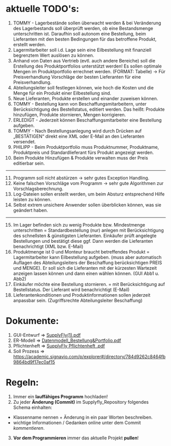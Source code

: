 # aktuelle TODO's:
1. TOMMY - Lagerbestände sollen überwacht werden & bei Veränderung des Lagerbestands soll überprüft werden, ob eine Bestandsmenge unterschritten ist. Daraufhin soll autonom eine Bestellung, beim Lieferanten mit den besten Bedingungen für das betroffene Produkt, erstellt werden.
2. Lagermitarbeiter soll i.d. Lage sein eine Eilbestellung mit finanziell begrenztem Wert auslösen zu können.
3. Anhand von Daten aus Vertrieb (evtl. auch andere Bereiche) soll die Erstellung des Produktportfolios unterstützt werden! Es sollen optimale Mengen im Produktportfolio errechnet werden. (FORMAT: Tabelle) -> Für Preisverhandlung Vorschläge der besten Lieferanten für eine Preisverhandlung.
4. Abteilungsleiter soll festlegen können, wie hoch die Kosten und die Menge für ein Produkt einer Eilbestellung sind.
5. Neue Lieferanten, Produkte erstellen und einander zuweisen können.
6. TOMMY - Bestellung kann von Beschaffungsmitarbeitern, unter Berücksichtigung des Bestellstatus, editiert werden. Das heißt: Produkte hinzufügen, Produkte stornieren, Mengen korrigieren.
7. ERLEDIGT - Jederzeit können Beschaffungsmitarbeiter eine Bestellung aufgeben.
8. TOMMY - Nach Bestellungsanlegung wird durch Drücken auf „BESTÄTIGEN“ direkt eine XML oder E-Mail an den Lieferanten versendet.
9. PHILIPP - Beim Produktportfolio muss Produktnummer, Produktname, Produktpreis und Standardlieferant fürs Produkt angezeigt werden.
10. Beim Produkte Hinzufügen & Produkte verwalten muss der Preis editierbar sein.
-----------------------------
11. Programm soll nicht abstürzen -> sehr gutes Exception Handling.
12. Keine falschen Vorschläge vom Programm -> sehr gute Algorithmen zur Vorschlagsberechnung.
13. Log-Dateien sollen erstellt werden, um beim Absturz entsprechend Hilfe leisten zu können. 
14. Selbst extrem unsichere Anwender sollen überblicken können, was sie geändert haben.
-----------------------------
15. Im Lager befinden sich zu wenig Produkte bzw. Mindestmenge unterschritten = Standardbestellung (nur) anlegen mit Berücksichtigung des schnellsten & günstigsten Lieferanten. Einkäufer prüft angelegte Bestellungen und bestätigt diese ggf. Dann werden die Lieferanten benachrichtigt (XML bzw. E-Mail)
16. Produktmenge ist 0 und Monteur braucht betreffendes Produkt = Lagermitarbeiter kann Eilbestellung aufgeben. (muss aber automatisch Auflagen des Abteilungsleiters der Beschaffung berücksichtigen PREIS und MENGE). Er soll sich die Lieferanten mit der kürzesten Wartezeit anzeigen lassen können und dann einen wählen können. (GUI Abb1 u. Abb2)
17. Einkäufer möchte eine Bestellung stornieren. = mit Berücksichtigung auf Bestellstatus. Der Lieferant wird benachrichtigt (E-Mail)
18. Lieferantenkonditionen und Produktinformationen sollen jederzeit anpassbar sein. (Zugriffsrechte Abteilungsleiter Beschaffung)

# Dokumente:
1. GUI-Entwurf => [SupplyFly(1).pdf](https://github.com/T-Syllow/Supplyfly_Repository/files/8663549/SupplyFly.1.pdf)
2. ER-Modell => [Datenmodell_Bestellung&Portfolio.pdf](https://github.com/T-Syllow/Supplyfly_Repository/files/8663577/Datenmodell_Bestellung.Portfolio.pdf)
3. Pflichtenheft => [SupplyFly Pflichtenheft .pdf](https://github.com/T-Syllow/Supplyfly_Repository/files/8663583/SupplyFly.Pflichtenheft.pdf)
4. Soll Prozess => https://academic.signavio.com/p/explorer#/directory/784d9262c8464fb9864bd9f17ec0af15

# Regeln:
1. Immer ein **lauffähiges Programm** hochladen! 
2. Zu jeder **Änderung (Commit)** im Supplyfly_Repository folgendes Schema einhalten:
  - Klassenname nennen + Änderung in ein paar Worten beschreiben.
  - wichtige Informationen / Gedanken online unter dem Commit _kommentieren_.
3. **Vor dem Programmieren** immer das aktuelle Projekt **pullen**!

